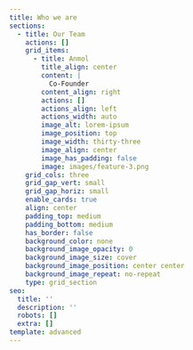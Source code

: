 ```yaml
---
title: Who we are
sections:
  - title: Our Team
    actions: []
    grid_items:
      - title: Anmol
        title_align: center
        content: |
          Co-Founder
        content_align: right
        actions: []
        actions_align: left
        actions_width: auto
        image_alt: lorem-ipsum
        image_position: top
        image_width: thirty-three
        image_align: center
        image_has_padding: false
        image: images/feature-3.png
    grid_cols: three
    grid_gap_vert: small
    grid_gap_horiz: small
    enable_cards: true
    align: center
    padding_top: medium
    padding_bottom: medium
    has_border: false
    background_color: none
    background_image_opacity: 0
    background_image_size: cover
    background_image_position: center center
    background_image_repeat: no-repeat
    type: grid_section
seo:
  title: ''
  description: ''
  robots: []
  extra: []
template: advanced
---
```

